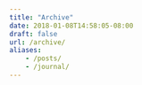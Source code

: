 ```yaml
---
title: "Archive"
date: 2018-01-08T14:58:05-08:00
draft: false
url: /archive/
aliases:
    - /posts/
    - /journal/
---
```

